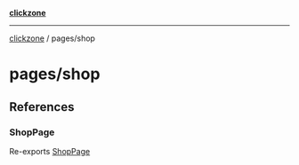 [**clickzone**](../../README.md)

***

[clickzone](../../README.md) / pages/shop

# pages/shop

## References

### ShopPage

Re-exports [ShopPage](ui/ShopPage/functions/ShopPage.md)
